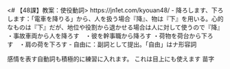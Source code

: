 <Start>
<# 【48課】教案：使役動詞>
https://jn1et.com/kyouan48/
- 降ろします、下ろします：「電車を降りる」から、人を扱う場合『降』、物は『下』を用いる。心的なものは『下』だが、地位や役割から退かせる場合は人に対して使うので『降』  
    ・事故車両から人を降ろす　・彼を幹事職から降ろす  
    ・荷物を荷台から下ろす　・肩の荷を下ろす
- 自由に：副詞として提出。「自由」はナ形容詞

感情を表す自動詞も積極的に練習に入れます。
これは目上にも使えます
苗字


